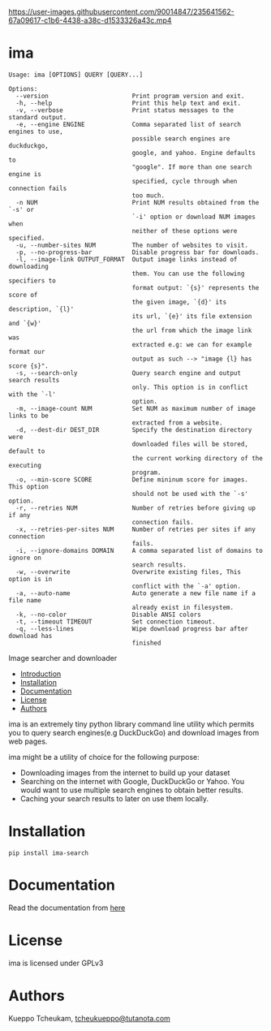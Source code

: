 
https://user-images.githubusercontent.com/90014847/235641562-67a09617-c1b6-4438-a38c-d1533326a43c.mp4


ima
===

```
Usage: ima [OPTIONS] QUERY [QUERY...]

Options:
  --version                       Print program version and exit.
  -h, --help                      Print this help text and exit.
  -v, --verbose                   Print status messages to the standard output.
  -e, --engine ENGINE             Comma separated list of search engines to use,
                                  possible search engines are duckduckgo,
                                  google, and yahoo. Engine defaults to
                                  "google". If more than one search engine is
                                  specified, cycle through when connection fails
                                  too much.
  -n NUM                          Print NUM results obtained from the `-s' or
                                  `-i' option or download NUM images when
                                  neither of these options were specified.
  -u, --number-sites NUM          The number of websites to visit.
  -p, --no-progress-bar           Disable progress bar for downloads.
  -l, --image-link OUTPUT_FORMAT  Output image links instead of downloading
                                  them. You can use the following specifiers to
                                  format output: `{s}' represents the score of
                                  the given image, `{d}' its description, `{l}'
                                  its url, `{e}' its file extension and `{w}'
                                  the url from which the image link was
                                  extracted e.g: we can for example format our
                                  output as such --> "image {l} has score {s}".
  -s, --search-only               Query search engine and output search results
                                  only. This option is in conflict with the `-l'
                                  option.
  -m, --image-count NUM           Set NUM as maximum number of image links to be
                                  extracted from a website.
  -d, --dest-dir DEST_DIR         Specify the destination directory were
                                  downloaded files will be stored, default to
                                  the current working directory of the executing
                                  program.
  -o, --min-score SCORE           Define mininum score for images. This option
                                  should not be used with the `-s' option.
  -r, --retries NUM               Number of retries before giving up if any
                                  connection fails.
  -x, --retries-per-sites NUM     Number of retries per sites if any connection
                                  fails.
  -i, --ignore-domains DOMAIN     A comma separated list of domains to ignore on
                                  search results.
  -w, --overwrite                 Overwrite existing files, This option is in
                                  conflict with the `-a' option.
  -a, --auto-name                 Auto generate a new file name if a file name
                                  already exist in filesystem.
  -k, --no-color                  Disable ANSI colors
  -t, --timeout TIMEOUT           Set connection timeout.
  -q, --less-lines                Wipe download progress bar after download has
                                  finished
```

Image searcher and downloader

- [Introduction](https://github.com/tcheukueppo/ima#Introduction)
- [Installation](https://github.com/tcheukueppo/ima#Installation)
- [Documentation](https://github.com/tcheukueppo/ima#Documentation)
- [License](https://github.com/tcheukueppo/ima#License)
- [Authors](https://github.com/tcheukueppo/ima#Authors)

ima is an extremely tiny python library command line utility which permits you to query search engines(e.g DuckDuckGo)
and download images from web pages.

ima might be a utility of choice for the following purpose:

- Downloading images from the internet to build up your dataset
- Searching on the internet with Google, DuckDuckGo or Yahoo. You would want to
  use multiple search engines to obtain better results.
- Caching your search results to later on use them locally.

# Installation

```{python}
pip install ima-search
```

# Documentation

Read the documentation from [here](./docs/introduction.md)

# License

ima is licensed under GPLv3

# Authors

Kueppo Tcheukam, tcheukueppo@tutanota.com
